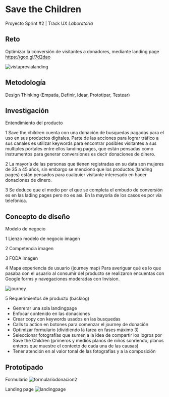 # Save the Children

Proyecto Sprint #2 | Track UX _Laboratoria_

## Reto

Optimizar la conversión de visitantes a donadores, mediante landing page https://goo.gl/7d2dao


![vistaprevialanding](https://user-images.githubusercontent.com/31232183/38241711-8afed6b8-36f8-11e8-8ee7-821ca9a6bd70.png)

## Metodología

Design Thinking
(Empatía, Definir, Idear, Prototipar, Testear)

## Investigación

Entendimiento del producto

1 Save the children cuenta con una donación de busquedas pagadas para el uso en sus productos digitales. Parte de las acciones para lograr tráfico a sus canales es utilizar keywords para encontrar posibles visitantes a sus multiples portales entre ellos landing pages, que están pensadas como instrumentos para generar conversiones es decir donaciones de dinero.

2 La mayoría de las personas que tienen registradas en su data son mujeres de 35 a 45 años, sin embargo se mencionó que los productos (landing pages) están pensados para cualquier visitante interesado en hacer donaciones de dinero.

3 Se deduce que el medio por el que se completa el embudo de conversión es en las lading pages pero no es así. En la mayoría de los casos es por vía telefónica.

## Concepto de diseño

Modelo de negocio

1 Lienzo modelo de negocio
imagen

2 Competencia
imagen

3 FODA
imagen

4 Mapa experiencia de usuario (journey map)
Para averiguar qué es lo que pasaba con el usuario al consumir del producto se realizaron encuentas con Google forms y navegaciones moderadas con Invision.

![journey](https://user-images.githubusercontent.com/31232183/38241835-d9accb76-36f8-11e8-984f-17c2250dd23e.png)

5 Requerimientos de producto (backlog)
- Genrerar una sola landingpage
- Enfocar contenido en las donaciones
- Crear copy con keywords usados en las busquedas
- Calls to action en botones para comenzar el journey de donación
- Optimizar formulario (dividiendo la tarea en fases máximo 3)
- Seleccionar fotografías que sumen a la idea de compartir los logros por Save the Children (primeros y medios planos de    niños sonriendo, planos enteros que muestre el contexto de cada una de las causas)
- Tener atención en al valor tonal de las fotografías y a la composición

## Prototipado

Formulario
![formulariodonacion2](https://user-images.githubusercontent.com/31232183/38241625-55dfc8d4-36f8-11e8-9b04-faf36f439039.png)

Landing page
![landingpage](https://user-images.githubusercontent.com/31232183/38241555-27f9c726-36f8-11e8-97a1-09451a3c9365.png)

